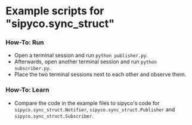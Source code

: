 # Example scripts for "sipyco.sync_struct"

### How-To: Run

- Open a terminal session and run `python publisher.py`.
- Afterwards, open another terminal session and run `python subscriber.py`.
- Place the two terminal sessions next to each other and observe them.

### How-To: Learn

- Compare the code in the example files to sipyco's code for `sipyco.sync_struct.Notifier`, `sipyco.sync_struct.Publisher` and `sipyco.sync_struct.Subscriber`.